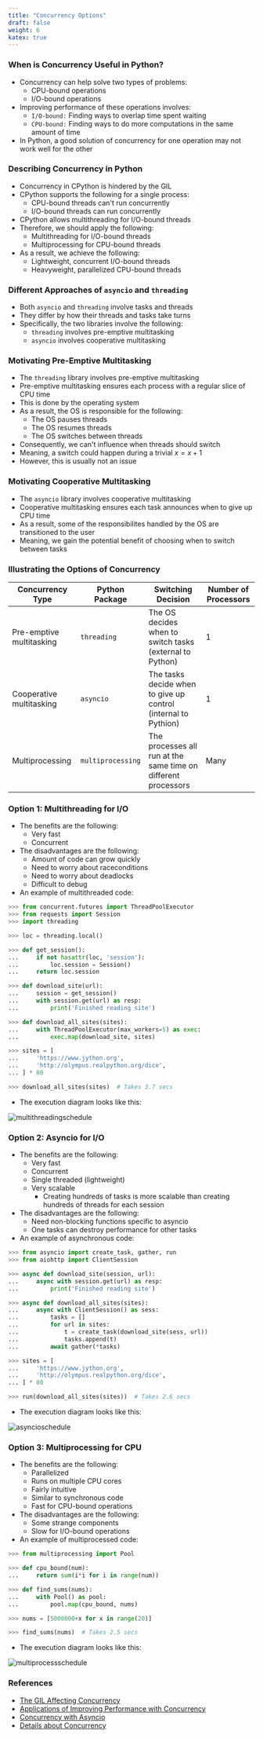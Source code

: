 ```yaml
---
title: "Concurrency Options"
draft: false
weight: 6
katex: true
---
```


### When is Concurrency Useful in Python?
- Concurrency can help solve two types of problems:
	- CPU-bound operations
	- I/O-bound operations
- Improving performance of these operations involves:
	- `I/O-bound:` Finding ways to overlap time spent waiting
	- `CPU-bound:` Finding ways to do more computations in the same amount of time
- In Python, a good solution of concurrency for one operation may not work well for the other

### Describing Concurrency in Python
- Concurrency in CPython is hindered by the GIL
- CPython supports the following for a single process:
	- CPU-bound threads can't run concurrently
	- I/O-bound threads can run concurrently
- CPython allows multithreading for I/O-bound threads
- Therefore, we should apply the following:
	- Multithreading for I/O-bound threads
	- Multiprocessing for CPU-bound threads
- As a result, we achieve the following:
	- Lightweight, concurrent I/O-bound threads
	- Heavyweight, parallelized CPU-bound threads

### Different Approaches of `asyncio` and `threading`
- Both `asyncio` and `threading` involve tasks and threads
- They differ by how their threads and tasks take turns
- Specifically, the two libraries involve the following:
	- `threading` involves pre-emptive multitasking
	- `asyncio` involves cooperative multitasking

### Motivating Pre-Emptive Multitasking
- The `threading` library involves pre-emptive multitasking
- Pre-emptive multitasking ensures each process with a regular slice of CPU time
- This is done by the operating system
- As a result, the OS is responsible for the following:
	- The OS pauses threads
	- The OS resumes threads
	- The OS switches between threads
- Consequently, we can't influence when threads should switch
- Meaning, a switch could happen during a trivial $x=x+1$
- However, this is usually not an issue

### Motivating Cooperative Multitasking
- The `asyncio` library involves cooperative multitasking
- Cooperative multitasking ensures each task announces when to give up CPU time
- As a result, some of the responsibilites handled by the OS are transitioned to the user
- Meaning, we gain the potential benefit of choosing when to switch between tasks 

### Illustrating the Options of Concurrency
| Concurrency Type         | Python Package    | Switching Decision                                             | Number of Processors |
| ------------------------ | ----------------- | -------------------------------------------------------------- | -------------------- |
| Pre-emptive multitasking | `threading`       | The OS decides when to switch tasks (external to Python)       | $1$                  |
| Cooperative multitasking | `asyncio`         | The tasks decide when to give up control (internal to Pythion) | $1$                  |
| Multiprocessing          | `multiprocessing` | The processes all run at the same time on different processors | Many                 |

### Option 1: Multithreading for I/O
- The benefits are the following:
	- Very fast
	- Concurrent
- The disadvantages are the following:
	- Amount of code can grow quickly
	- Need to worry about raceconditions
	- Need to worry about deadlocks
	- Difficult to debug
- An example of multithreaded code:

```python
>>> from concurrent.futures import ThreadPoolExecutor
>>> from requests import Session
>>> import threading

>>> loc = threading.local()

>>> def get_session():
...     if not hasattr(loc, 'session'):
...         loc.session = Session()
...     return loc.session

>>> def download_site(url):
...     session = get_session()
...     with session.get(url) as resp:
...         print('Finished reading site')

>>> def download_all_sites(sites):
...     with ThreadPoolExecutor(max_workers=5) as exec:
...         exec.map(download_site, sites)

>>> sites = [
...     'https://www.jython.org',
...     'http://olympus.realpython.org/dice',
... ] * 80

>>> download_all_sites(sites)  # Takes 3.7 secs
```

- The execution diagram looks like this:

![multithreadingschedule](/img/multithreading_schedule.png)

### Option 2: Asyncio for I/O
- The benefits are the following:
	- Very fast
	- Concurrent
	- Single threaded (lightweight)
	- Very scalable
		- Creating hundreds of tasks is more scalable than creating hundreds of threads for each session
- The disadvantages are the following:
	- Need non-blocking functions specific to asyncio
	- One tasks can destroy performance for other tasks
- An example of asynchronous code:

```python
>>> from asyncio import create_task, gather, run
>>> from aiohttp import ClientSession

>>> async def download_site(session, url):
...     async with session.get(url) as resp:
...         print('Finished reading site')

>>> async def download_all_sites(sites):
...     async with ClientSession() as sess:
...         tasks = []
...         for url in sites:
...             t = create_task(download_site(sess, url))
...             tasks.append(t)
...         await gather(*tasks)

>>> sites = [
...     'https://www.jython.org',
...     'http://olympus.realpython.org/dice',
... ] * 80

>>> run(download_all_sites(sites))  # Takes 2.6 secs
```

- The execution diagram looks like this:

![asyncioschedule](/img/asyncio_schedule.png)

### Option 3: Multiprocessing for CPU
- The benefits are the following:
	- Parallelized
	- Runs on multiple CPU cores
	- Fairly intuitive
	- Similar to synchronous code
	- Fast for CPU-bound operations
- The disadvantages are the following:
	- Some strange components
	- Slow for I/O-bound operations
- An example of multiprocessed code:

```python
>>> from multiprocessing import Pool

>>> def cpu_bound(num):
...     return sum(i*i for i in range(num))

>>> def find_sums(nums):
...     with Pool() as pool:
...         pool.map(cpu_bound, nums)

>>> nums = [5000000+x for x in range(20)]

>>> find_sums(nums)  # Takes 2.5 secs
```

- The execution diagram looks like this:

![multiprocessschedule](/img/multiprocess_schedule.png)

### References
- [The GIL Affecting Concurrency](https://wiki.python.org/moin/GlobalInterpreterLock)
- [Applications of Improving Performance with Concurrency](https://realpython.com/python-concurrency/)
- [Concurrency with Asyncio](https://stackoverflow.com/a/46375948/12777044)
- [Details about Concurrency](https://learn-gevent-socketio.readthedocs.io/en/latest/general_concepts.html)
